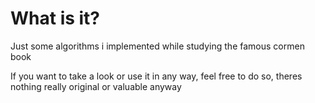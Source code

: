 # What is it?

Just some algorithms i implemented while studying the famous cormen book

If you want to take a look or use it in any way, feel free to do so, theres nothing really original or valuable anyway
